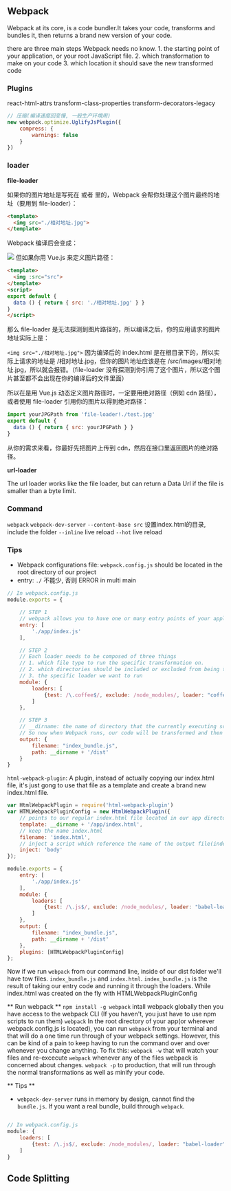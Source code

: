 ## Webpack

Webpack at its core, is a code bundler.It takes your code, transforms and bundles it, then returns a brand new version of your code.

there are three main steps Webpack needs no know.
	1. the starting point of your application, or your root JavaScript file.
	2. which transformation to make on your code
	3. which location it should save the new transformed code

### Plugins

react-html-attrs
transform-class-properties
transform-decorators-legacy

```js
// 压缩(编译速度回变慢, 一般生产环境用)
new webpack.optimize.UglifyJsPlugin({
	compress: {
		warnings: false
	}
})
```

### loader

**file-loader**

如果你的图片地址是写死在 <template></template> 或者 <style></style> 里的，Webpack 会帮你处理这个图片最终的地址（要用到 file-loader）：
```html
<template>
  <img src="./相对地址.jpg">
</template>
```
Webpack 编译后会变成：

<img src="/绝对地址.jpg">
但如果你用 Vue.js 来定义图片路径：

```html
<template>
  <img :src="src">
</template>
<script>
export default {
  data () { return { src: './相对地址.jpg' } }
}
</script>
```
那么 file-loader 是无法探测到图片路径的，所以编译之后，你的应用请求的图片地址实际上是：

`<img src="./相对地址.jpg">`
因为编译后的 index.html 是在根目录下的，所以实际上请求的地址是 /相对地址.jpg，但你的图片地址应该是在 /src/images/相对地址.jpg，所以就会报错。（file-loader 没有探测到你引用了这个图片，所以这个图片甚至都不会出现在你的编译后的文件里面）

所以在是用 Vue.js 动态定义图片路径时，一定要用绝对路径（例如 cdn 路径），或者使用 file-loader 引用你的图片以得到绝对路径：
```js
import yourJPGPath from 'file-loader!./test.jpg'
export default {
  data () { return { src: yourJPGPath } }
}
```
从你的需求来看，你最好先把图片上传到 cdn，然后在接口里返回图片的绝对路径。

**url-loader**

The url loader works like the file loader, but can return a Data Url if the file is smaller than a byte limit.



### Command

`webpack`
`webpack-dev-server`
`--content-base src` 设置index.html的目录, include the folder
`--inline` live reload
`--hot` live reload

### Tips

- Webpack configurations file: `webpack.config.js` should be located in the root directory of our project
- entry: `./` 不能少, 否则 ERROR in multi main


```js
// In webpack.config.js
module.exports = {

	// STEP 1
	// webpack allows you to have one or many entry points of your application. if you just have one, you can just use a string.If you have more, you can use an array.
	entry: [
		'./app/index.js'
	],

	// STEP 2
	// Each loader needs to be composed of three things
	// 1. which file type to run the specific transformation on.
	// 2. which directories should be included or excluded from being transformed.
	// 3. the specific loader we want to run
	module: {
		loaders: [
			{test: /\.coffee$/, exclude: /node_modules/, loader: "coffee-loader"}
		]
	},

	// STEP 3
	// __dirname: the name of directory that the currently executing script resides in
	// So now when Webpack runs, our code will be transformed and then can be referenced at ourApp/dist/index_bundle.js
	output: {
		filename: "index_bundle.js",
		path: __dirname + '/dist'
	}
}

```

`html-webpack-plugin`: A plugin,  instead of actually copying our index.html file, it's just gong to use that file as a template and create a brand new index.html file.

```js
var HtmlWebpackPlugin = require('html-webpack-plugin')
var HTMLWebpackPluginConfig = new HtmlWebpackPlugin({
	// points to our regular index.html file located in our app directory
	template: __dirname + '/app/index.html',
	// keep the name index.html
	filename: 'index.html',
	// inject a script which reference the name of the output file(index_bundle.js) and put it in the body of this newly created HTML file
	inject: 'body'
});

module.exports = {
	entry: [
		'./app/index.js'
	],
	module: {
		loaders: [
			{test: /\.js$/, exclude: /node_modules/, loader: "babel-loader"}
		]
	},
	output: {
		filename: "index_bundle.js",
		path: __dirname + '/dist'
	},
	plugins: [HTMLWebpackPluginConfig]
};


```

Now if we run `webpack` from our command line, inside of our dist folder we'll have tow files. `index_bundle.js` and `index.html`.
`index_bundle.js` is the result of taking our entry code and running it through the loaders. While index.html was created on the fly with HTMLWebpackPluginConfig

** Run webpack **
`npm install -g webpack` intall webpack globally then you have access to the webpack CLI (If you haven't, you just have to use npm scripts to run them)
`webpack` In the root directory of your app(or wherever webpack.config.js is located), you can run `webpack` from your terminal and that will do a one time run through of your webpack settings.
However, this can be kind of a pain to keep having to run the command over and over whenever you change anything. To fix this:
`webpack -w` that will watch your files and re-excecute `webpack` whenever any of the files webpack is concerned about changes.
`webpack -p` to production, that will run through the normal transformations as well as minify your code.


** Tips **
- `webpack-dev-server` runs in memory by design, cannot find the `bundle.js`. If you want a real bundle, build through `webpack`.

```js

// In webpack.config.js
module: {
	loaders: [
		{test: /\.js$/, exclude: /node_modules/, loader: "babel-loader"}
	]
}

```

## Code Splitting
